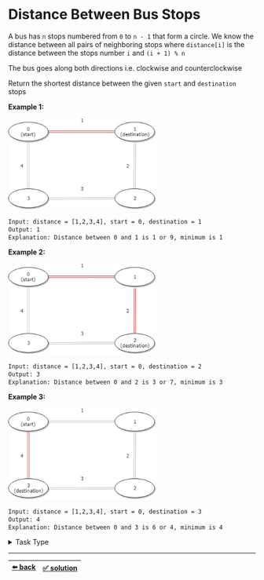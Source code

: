 # Distance Between Bus Stops

A bus has `n` stops numbered from `0` to `n - 1` that form a circle. We know the distance between all pairs of neighboring stops where `distance[i]` is the distance between the stops number `i` and `(i + 1) % n`

The bus goes along both directions i.e. clockwise and counterclockwise

Return the shortest distance between the given `start` and `destination` stops

__Example 1:__

<img src=../one-pointer-one-array/diagram-1.jpg width=300 />

```
Input: distance = [1,2,3,4], start = 0, destination = 1
Output: 1
Explanation: Distance between 0 and 1 is 1 or 9, minimum is 1
```

__Example 2:__

<img src=../one-pointer-one-array/diagram-2.jpg width=300 />

```
Input: distance = [1,2,3,4], start = 0, destination = 2
Output: 3
Explanation: Distance between 0 and 2 is 3 or 7, minimum is 3
```

__Example 3:__

<img src=../one-pointer-one-array/diagram-3.jpg width=300 />

```
Input: distance = [1,2,3,4], start = 0, destination = 3
Output: 4
Explanation: Distance between 0 and 3 is 6 or 4, minimum is 4
```

<details>

<summary>Task Type</summary>

</details>

---

| [:arrow_left: back](../../task-type.md) | [:white_check_mark: solution](./solution.js)
| :---: | :---: |
